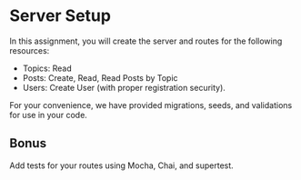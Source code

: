 # Server Setup

In this assignment, you will create the server and routes for the following resources:

* Topics: Read
* Posts: Create, Read, Read Posts by Topic
* Users: Create User (with proper registration security).

For your convenience, we have provided migrations, seeds, and validations for use in your code.

## Bonus

Add tests for your routes using Mocha, Chai, and supertest.
